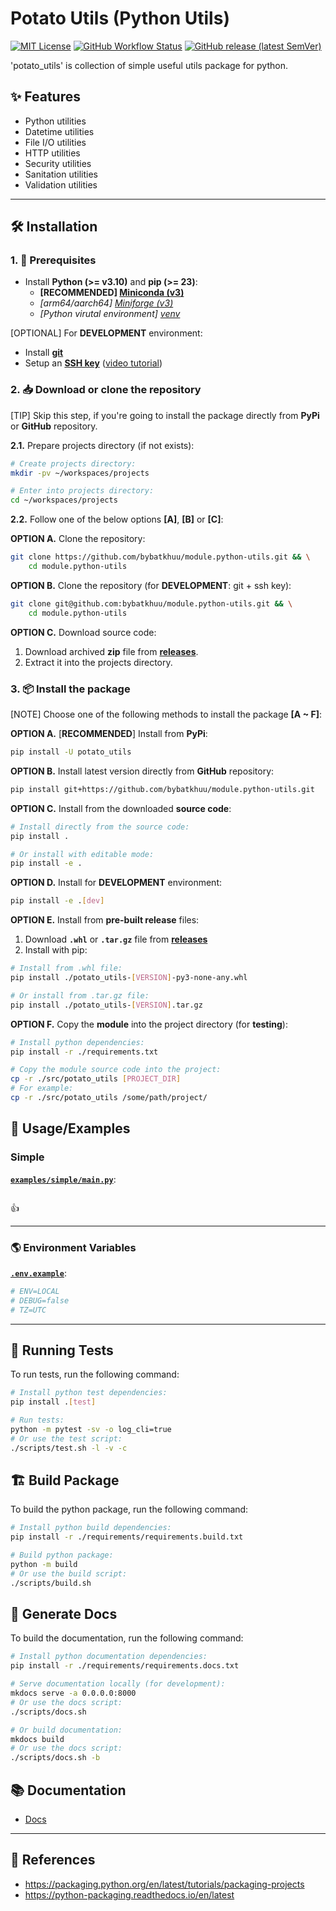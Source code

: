 # Potato Utils (Python Utils)

[![MIT License](https://img.shields.io/badge/License-MIT-green.svg)](https://choosealicense.com/licenses/mit)
[![GitHub Workflow Status](https://img.shields.io/github/actions/workflow/status/bybatkhuu/module.python-utils/2.build-publish.yml?logo=GitHub)](https://github.com/bybatkhuu/module.python-utils/actions/workflows/2.build-publish.yml)
[![GitHub release (latest SemVer)](https://img.shields.io/github/v/release/bybatkhuu/module.python-utils?logo=GitHub&color=blue)](https://github.com/bybatkhuu/module.python-utils/releases)

'potato_utils' is collection of simple useful utils package for python.

## ✨ Features

- Python utilities
- Datetime utilities
- File I/O utilities
- HTTP utilities
- Security utilities
- Sanitation utilities
- Validation utilities

---

## 🛠 Installation

### 1. 🚧 Prerequisites

- Install **Python (>= v3.10)** and **pip (>= 23)**:
    - **[RECOMMENDED] [Miniconda (v3)](https://www.anaconda.com/docs/getting-started/miniconda/install)**
    - *[arm64/aarch64] [Miniforge (v3)](https://github.com/conda-forge/miniforge)*
    - *[Python virutal environment] [venv](https://docs.python.org/3/library/venv.html)*

[OPTIONAL] For **DEVELOPMENT** environment:

- Install [**git**](https://git-scm.com/downloads)
- Setup an [**SSH key**](https://docs.github.com/en/github/authenticating-to-github/connecting-to-github-with-ssh) ([video tutorial](https://www.youtube.com/watch?v=snCP3c7wXw0))

### 2. 📥 Download or clone the repository

[TIP] Skip this step, if you're going to install the package directly from **PyPi** or **GitHub** repository.

**2.1.** Prepare projects directory (if not exists):

```sh
# Create projects directory:
mkdir -pv ~/workspaces/projects

# Enter into projects directory:
cd ~/workspaces/projects
```

**2.2.** Follow one of the below options **[A]**, **[B]** or **[C]**:

**OPTION A.** Clone the repository:

```sh
git clone https://github.com/bybatkhuu/module.python-utils.git && \
    cd module.python-utils
```

**OPTION B.** Clone the repository (for **DEVELOPMENT**: git + ssh key):

```sh
git clone git@github.com:bybatkhuu/module.python-utils.git && \
    cd module.python-utils
```

**OPTION C.** Download source code:

1. Download archived **zip** file from [**releases**](https://github.com/bybatkhuu/module.python-utils/releases).
2. Extract it into the projects directory.

### 3. 📦 Install the package

[NOTE] Choose one of the following methods to install the package **[A ~ F]**:

**OPTION A.** [**RECOMMENDED**] Install from **PyPi**:

```sh
pip install -U potato_utils
```

**OPTION B.** Install latest version directly from **GitHub** repository:

```sh
pip install git+https://github.com/bybatkhuu/module.python-utils.git
```

**OPTION C.** Install from the downloaded **source code**:

```sh
# Install directly from the source code:
pip install .

# Or install with editable mode:
pip install -e .
```

**OPTION D.** Install for **DEVELOPMENT** environment:

```sh
pip install -e .[dev]
```

**OPTION E.** Install from **pre-built release** files:

1. Download **`.whl`** or **`.tar.gz`** file from [**releases**](https://github.com/bybatkhuu/module.python-utils/releases)
2. Install with pip:

```sh
# Install from .whl file:
pip install ./potato_utils-[VERSION]-py3-none-any.whl

# Or install from .tar.gz file:
pip install ./potato_utils-[VERSION].tar.gz
```

**OPTION F.** Copy the **module** into the project directory (for **testing**):

```sh
# Install python dependencies:
pip install -r ./requirements.txt

# Copy the module source code into the project:
cp -r ./src/potato_utils [PROJECT_DIR]
# For example:
cp -r ./src/potato_utils /some/path/project/
```

## 🚸 Usage/Examples

### Simple

[**`examples/simple/main.py`**](./examples/simple/main.py):

```python
```

👍

---

### 🌎 Environment Variables

[**`.env.example`**](./.env.example):

```sh
# ENV=LOCAL
# DEBUG=false
# TZ=UTC
```

---

## 🧪 Running Tests

To run tests, run the following command:

```sh
# Install python test dependencies:
pip install .[test]

# Run tests:
python -m pytest -sv -o log_cli=true
# Or use the test script:
./scripts/test.sh -l -v -c
```

## 🏗️ Build Package

To build the python package, run the following command:

```sh
# Install python build dependencies:
pip install -r ./requirements/requirements.build.txt

# Build python package:
python -m build
# Or use the build script:
./scripts/build.sh
```

## 📝 Generate Docs

To build the documentation, run the following command:

```sh
# Install python documentation dependencies:
pip install -r ./requirements/requirements.docs.txt

# Serve documentation locally (for development):
mkdocs serve -a 0.0.0.0:8000
# Or use the docs script:
./scripts/docs.sh

# Or build documentation:
mkdocs build
# Or use the docs script:
./scripts/docs.sh -b
```

## 📚 Documentation

- [Docs](./docs)

---

## 📑 References

- <https://packaging.python.org/en/latest/tutorials/packaging-projects>
- <https://python-packaging.readthedocs.io/en/latest>
